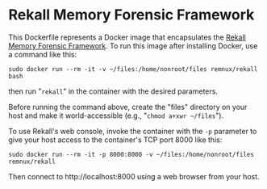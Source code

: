 # Rekall Memory Forensic Framework

This Dockerfile represents a Docker image that encapsulates the [Rekall Memory Forensic Framework][1]. To run this image after installing Docker, use a command like this:

    sudo docker run --rm -it -v ~/files:/home/nonroot/files remnux/rekall bash

then run "`rekall`" in the container with the desired parameters.

Before running the command above, create the "files" directory on your host and make it world-accessible (e.g., "`chmod a+xwr ~/files`").

To use Rekall's web console, invoke the container with the `-p` parameter to give your host access to the container's TCP port 8000 like this:

    sudo docker run --rm -it -p 8000:8000 -v ~/files:/home/nonroot/files remnux/rekall

Then connect to http://localhost:8000 using a web browser from your host.


  [1]: http://www.rekall-forensic.com
